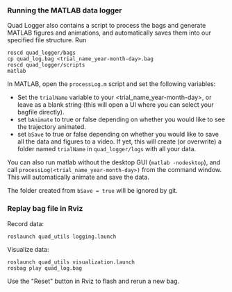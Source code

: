 ### Running the MATLAB data logger
Quad Logger also contains a script to process the bags and generate MATLAB figures and animations, and automatically saves them into our specified file structure. Run
```
roscd quad_logger/bags
cp quad_log.bag <trial_name_year-month-day>.bag
roscd quad_logger/scripts
matlab
```
In MATLAB, open the `processLog.m` script and set the following variables:
- Set the `trialName` variable to your <trial_name_year-month-day>, or leave as a blank string (this will open a UI where you can select your bagfile directly).
- set `bAnimate` to true or false depending on whether you would like to see the trajectory animated.
- set `bSave` to true or false depending on whether you would like to save all the data and figures to a video. If yet, this will create (or overwrite) a folder named `trialName` in `quad_logger/logs` with all your data.

You can also run matlab without the desktop GUI (`matlab -nodesktop`), and call `processLog(<trial_name_year-month-day>)` from the command window. This will automatically animate and save the data.

The folder created from `bSave = true` will be ignored by git.

### Replay bag file in Rviz

Record data:
```
roslaunch quad_utils logging.launch
```

Visualize data:
```
roslaunch quad_utils visualization.launch
rosbag play quad_log.bag
```

Use the "Reset" button in Rviz to flash and rerun a new bag.